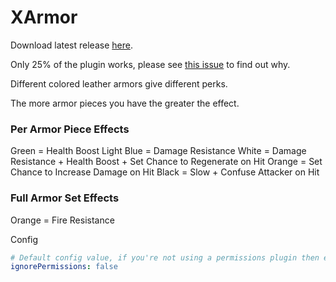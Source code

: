 # XArmor

Download latest release [here](https://github.com/valkyrienyanko/XArmor/releases).

Only 25% of the plugin works, please see [this issue](https://github.com/valkyrienyanko/XArmor/issues/1) to find out why.

Different colored leather armors give different perks.

The more armor pieces you have the greater the effect.

### Per Armor Piece Effects
Green = Health Boost
Light Blue = Damage Resistance
White = Damage Resistance + Health Boost + Set Chance to Regenerate on Hit
Orange = Set Chance to Increase Damage on Hit
Black = Slow + Confuse Attacker on Hit

### Full Armor Set Effects
Orange = Fire Resistance

Config
```yml
# Default config value, if you're not using a permissions plugin then enable this.
ignorePermissions: false
```

